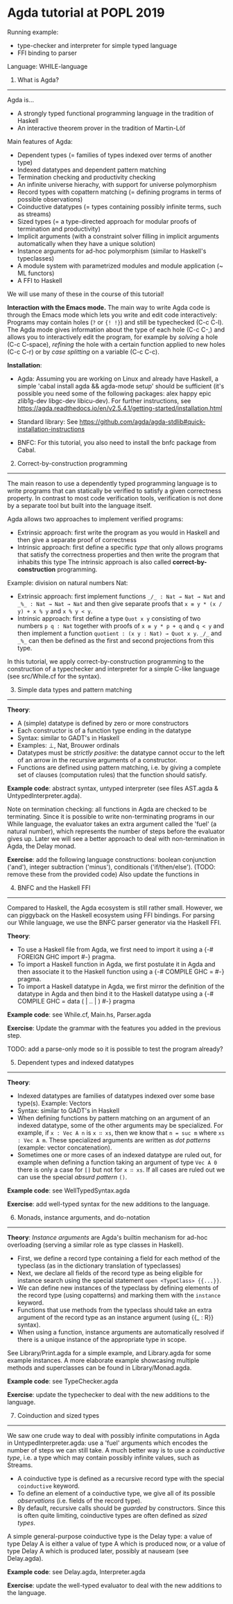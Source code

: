 Agda tutorial at POPL 2019
==========================

Running example:

* type-checker and interpreter for simple typed language
* FFI binding to parser

Language: WHILE-language

1. What is Agda?
----------------

Agda is...

* A strongly typed functional programming language in the tradition of
  Haskell
* An interactive theorem prover in the tradition of Martin-Löf

Main features of Agda:

- Dependent types (= families of types indexed over terms of another
  type)
- Indexed datatypes and dependent pattern matching
- Termination checking and productivity checking
- An infinite universe hierachy, with support for universe
  polymorphism
- Record types with copattern matching (= defining programs in terms
  of possible observations)
- Coinductive datatypes (= types containing possibly infinite terms,
  such as streams)
- Sized types (= a type-directed approach for modular proofs of
  termination and productivity)
- Implicit arguments (with a constraint solver filling in implicit
  arguments automatically when they have a unique solution)
- Instance arguments for ad-hoc polymorphism (similar to Haskell's
  typeclasses)
- A module system with parametrized modules and module application (~
  ML functors)
- A FFI to Haskell

We will use many of these in the course of this tutorial!

**Interaction with the Emacs mode.** The main way to write Agda code is
through the Emacs mode which lets you write and edit code
interactively: Programs may contain holes (`?` or `{! !}`) and still
be typechecked (C-c C-l). The Agda mode gives information about the
type of each hole (C-c C-,) and allows you to interactively edit the
program, for example by *solving* a hole (C-c C-space), *refining* the
hole with a certain function applied to new holes (C-c C-r) or by
*case splitting* on a variable (C-c C-c).

**Installation**:

* Agda: Assuming you are working on Linux and already have
  Haskell, a simple 'cabal install agda && agda-mode setup' should be
  sufficient (it's possible you need some of the following packages:
  alex happy epic zlib1g-dev libgc-dev libicu-dev).  For further
  instructions, see
  https://agda.readthedocs.io/en/v2.5.4.1/getting-started/installation.html

* Standard library: See
  https://github.com/agda/agda-stdlib#quick-installation-instructions

* BNFC: For this tutorial, you also need to install the bnfc package
  from Cabal.

2. Correct-by-construction programming
--------------------------------------

The main reason to use a dependently typed programming language is to
write programs that can statically be verified to satisfy a given
correctness property. In contrast to most code verification tools,
verification is not done by a separate tool but built into the
language itself.

Agda allows two approaches to implement verified programs:
- Extrinsic approach: first write the program as you would in Haskell
  and then give a separate proof of correctness
- Intrinsic approach: first define a specific *type* that only allows
programs that satisfy the correctness properties and then write the
program that inhabits this type The intrinsic approach is also called
**correct-by-construction** programming.

Example: division on natural numbers Nat:
- Extrinsic approach: first implement functions `_/_ : Nat → Nat →
  Nat` and `_%_ : Nat → Nat → Nat` and then give separate proofs that
  `x ≡ y * (x / y) + x % y` and `x % y < y`.
- Intrinsic approach: first define a type `Quot x y` consisting of two
  numbers `p q : Nat` together with proofs of `x ≡ y * p + q` and `q <
  y` and then implement a function `quotient : (x y : Nat) → Quot x
  y`. `_/_` and `_%_` can then be defined as the first and second
  projections from this type.

In this tutorial, we apply correct-by-construction programming to the
construction of a typechecker and interpreter for a simple C-like
language (see src/While.cf for the syntax).

3. Simple data types and pattern matching
-----------------------------------------

**Theory**:
- A (simple) datatype is defined by zero or more constructors
- Each constructor is of a function type ending in the datatype
- Syntax: similar to GADT's in Haskell
- Examples: ⊥, Nat, Brouwer ordinals
- Datatypes must be *strictly positive*: the datatype cannot occur to
  the left of an arrow in the recursive arguments of a constructor.
- Functions are defined using pattern matching, i.e. by giving a
  complete set of clauses (computation rules) that the function should
  satisfy.

**Example code**: abstract syntax, untyped interpreter (see files
  AST.agda & UntypedInterpreter.agda).

Note on termination checking: all functions in Agda are checked to be
terminating. Since it is possible to write non-terminating programs in
our While language, the evaluator takes an extra argument called the
'fuel' (a natural number), which represents the number of steps before
the evaluator gives up. Later we will see a better approach to deal
with non-termination in Agda, the Delay monad.

**Exercise**: add the following language constructions: boolean
  conjunction ('and'), integer subtraction ('minus'), conditionals
  ('if/then/else'). (TODO: remove these from the provided code)
  Also update the functions in 

4. BNFC and the Haskell FFI
----------------------------------------

Compared to Haskell, the Agda ecosystem is still rather
small. However, we can piggyback on the Haskell ecosystem using FFI
bindings. For parsing our While language, we use the BNFC parser
generator via the Haskell FFI.

**Theory**:
- To use a Haskell file from Agda, we first need to import it using a
  {-# FOREIGN GHC import<HaskellModule> #-} pragma.
- To import a Haskell function in Agda, we first postulate it in Agda
  and then associate it to the Haskell function using a {-# COMPILE
  GHC <Name> = <HaskellCode> #-} pragma.
- To import a Haskell datatype in Agda, we first mirror the definition
  of the datatype in Agda and then bind it to the Haskell datatype
  using a {-# COMPILE GHC <Name> = data <HaskellData> (<HsCon1> | .. |
  <HsConN>) #-} pragma

**Example code**: see While.cf, Main.hs, Parser.agda

**Exercise**: Update the grammar with the features you added in the
  previous step.

TODO: add a parse-only mode so it is possible to test the program
already?

5. Dependent types and indexed datatypes
----------------------------------------

**Theory**:
- Indexed datatypes are families of datatypes indexed over some base
  type(s). Example: Vectors
- Syntax: similar to GADT's in Haskell
- When defining functions by pattern matching on an argument of an
  indexed datatype, some of the other arguments may be
  specialized. For example, if `x : Vec A n` is `x ∷ xs`, then we know
  that `n = suc m` where `xs : Vec A m`. These specialized arguments
  are written as *dot patterns* (example: vector concatenation).
- Sometimes one or more cases of an indexed datatype are ruled out,
  for example when defining a function taking an argument of type `Vec
  A 0` there is only a case for `[]` but not for `x ∷ xs`. If all
  cases are ruled out we can use the special *absurd pattern* `()`.

**Example code**: see WellTypedSyntax.agda

**Exercise**: add well-typed syntax for the new additions to the
  language.

6. Monads, instance arguments, and do-notation
----------------------------------------------

**Theory**: *Instance arguments* are Agda's builtin mechanism for
 ad-hoc overloading (serving a similar role as type classes in
 Haskell).

 * First, we define a record type containing a field for each method
   of the typeclass (as in the dictionary translation of typeclasses)
 * Next, we declare all fields of the record type as being eligible
   for instance search using the special statement `open <TypeClass>
   {{...}}`.
 * We can define new instances of the typeclass by defining elements
   of the record type (using copatterns) and marking them with the
   `instance` keyword.
 * Functions that use methods from the typeclass should take an extra
   argument of the record type as an instance argument (using {{_ :
   R}} syntax).
 * When using a function, instance arguments are automatically
   resolved if there is a unique instance of the appropriate type in
   scope.

 See Library/Print.agda for a simple example, and Library.agda for
 some example instances. A more elaborate example showcasing multiple
 methods and superclasses can be found in Library/Monad.agda.

**Example code**: see TypeChecker.agda

**Exercise**: update the typechecker to deal with the new additions to
  the language.

7. Coinduction and sized types
------------------------------

We saw one crude way to deal with possibly infinite computations in
Agda in UntypedInterpreter.agda: use a 'fuel' arguments which encodes
the number of steps we can still take. A much better way is to use a
*coinductive type*, i.e. a type which may contain possibly infinite
values, such as Streams.

* A coinductive type is defined as a recursive record type with the
  special `coinductive` keyword.
* To define an element of a coinductive type, we give all of its
  possible *observations* (i.e. fields of the record type).
* By default, recursive calls should be *guarded* by
  constructors. Since this is often quite limiting, coinductive types
  are often defined as *sized types*.

A simple general-purpose coinductive type is
the Delay type: a value of type Delay A is either a value of type A
which is produced now, or a value of type Delay A which is produced
later, possibly at nauseam (see Delay.agda). 

**Example code**: see Delay.agda, Interpreter.agda

**Exercise**: update the well-typed evaluator to deal with the new
  additions to the language.